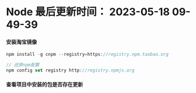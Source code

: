 <!--
 * @Description:
 * @Author: panrui
 * @Date: 2023-04-25 08:57:17
 * @LastEditTime: 2023-05-18 09:49:39
 * @LastEditors: panrui
 * 不忘初心,不负梦想
-->

# Node 最后更新时间： 2023-05-18 09-49-39

#### 安装淘宝镜像

```js
npm install -g cnpm --registry=https://registry.npm.taobao.org

// 还原npm配置
npm config set registry http://registry.npmjs.org
```

#### 查看项目中安装的包是否存在更新